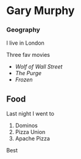 # Gary Murphy

### Geography

I live in London


Three fav movies

- *Wolf of Wall Street*
- *The Purge*
- *Frozen*

## Food

Last night I went to

1. Dominos
2. Pizza Union
3. Apache Pizza

Best
